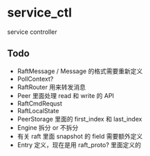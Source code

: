 # service_ctl
service controller


## Todo
- RaftMessage / Message 的格式需要重新定义
- PollContext?
- RaftRouter 用来转发消息
- Peer 里面处理 read 和 write 的 API
- RaftCmdRequst
- RaftLocalState
- PeerStorage 里面的 first_index 和 last_index
- Engine 拆分 or 不拆分
- 有关 raft 里面 snapshot 的 field 需要额外定义
- Entry 定义，现在是用 raft_proto? 里面定义的